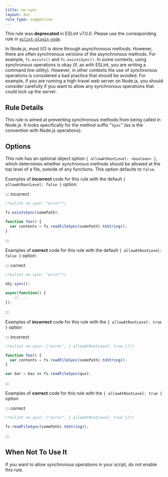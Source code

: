 ```yaml
---
title: no-sync
layout: doc
rule_type: suggestion
---
```



This rule was **deprecated** in ESLint v7.0.0. Please use the corresponding rule in [`eslint-plugin-node`](https://github.com/mysticatea/eslint-plugin-node).

In Node.js, most I/O is done through asynchronous methods. However, there are often synchronous versions of the asynchronous methods. For example, `fs.exists()` and `fs.existsSync()`. In some contexts, using synchronous operations is okay (if, as with ESLint, you are writing a command line utility). However, in other contexts the use of synchronous operations is considered a bad practice that should be avoided. For example, if you are running a high-travel web server on Node.js, you should consider carefully if you want to allow any synchronous operations that could lock up the server.

## Rule Details

This rule is aimed at preventing synchronous methods from being called in Node.js. It looks specifically for the method suffix "`Sync`" (as is the convention with Node.js operations).

## Options

This rule has an optional object option `{ allowAtRootLevel: <boolean> }`, which determines whether synchronous methods should be allowed at the top level of a file, outside of any functions. This option defaults to `false`.

Examples of **incorrect** code for this rule with the default `{ allowAtRootLevel: false }` option:

::: incorrect

```js
/*eslint no-sync: "error"*/

fs.existsSync(somePath);

function foo() {
  var contents = fs.readFileSync(somePath).toString();
}
```

:::

Examples of **correct** code for this rule with the default `{ allowAtRootLevel: false }` option:

::: correct

```js
/*eslint no-sync: "error"*/

obj.sync();

async(function() {
    // ...
});
```

:::

Examples of **incorrect** code for this rule with the `{ allowAtRootLevel: true }` option

::: incorrect

```js
/*eslint no-sync: ["error", { allowAtRootLevel: true }]*/

function foo() {
  var contents = fs.readFileSync(somePath).toString();
}

var bar = baz => fs.readFileSync(qux);
```

:::

Examples of **correct** code for this rule with the `{ allowAtRootLevel: true }` option

::: correct

```js
/*eslint no-sync: ["error", { allowAtRootLevel: true }]*/

fs.readFileSync(somePath).toString();
```

:::

## When Not To Use It

If you want to allow synchronous operations in your script, do not enable this rule.
